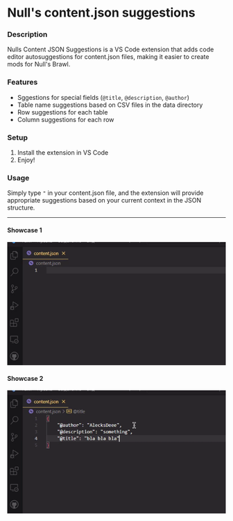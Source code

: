 # Null's content.json suggestions

### Description
Nulls Content JSON Suggestions is a VS Code extension that adds code editor autosuggestions for content.json files, making it easier to create mods for Null's Brawl.

### Features
- Sggestions for special fields (`@title`, `@description`, `@author`)
- Table name suggestions based on CSV files in the data directory
- Row suggestions for each table
- Column suggestions for each row

### Setup
1. Install the extension in VS Code
2. Enjoy!

### Usage
Simply type `"` in your content.json file, and the extension will provide appropriate suggestions based on your current context in the JSON structure.

---
#### Showcase 1
![Showcase](https://raw.githubusercontent.com/AlecksDeee/nulls-content-json-suggestions/refs/heads/master/showcase.gif)
#### Showcase 2
![Showcase2](https://raw.githubusercontent.com/AlecksDeee/nulls-content-json-suggestions/refs/heads/master/showcase2.gif)
